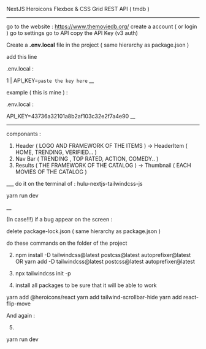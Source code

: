 NextJS 
Heroicons 
Flexbox & CSS Grid 
REST API ( tmdb )

___
go to the website : 
https://www.themoviedb.org/
create a account ( or login )
go to settings 
go to API 
copy the API Key (v3 auth)

Create a 
**.env.local**
file in the project ( same hierarchy as package.json ) 

add this line



.env.local : 

1 | API_KEY=`paste the key here`
__

example ( this is mine ) : 



.env.local : 

API_KEY=43736a32101a8b2af103c32e2f7a4e90
__

___

componants : 
1. Header ( LOGO AND FRAMEWORK OF THE ITEMS ) -> HeaderItem ( HOME, TRENDING, VERIFIED...  ) 
2. Nav Bar ( TRENDING , TOP RATED, ACTION, COMEDY.. ) 
3. Results ( THE FRAMEWORK OF THE CATALOG ) -> Thumbnail ( EACH MOVIES OF THE CATALOG ) 

___ do it on the terminal of : hulu-nextjs-tailwindcss-js

yarn run dev 

__

(In case!!!) if a bug appear on the screen : 

delete package-lock.json ( same hierarchy as package.json ) 

do these commands on the folder of the project

2. npm install -D tailwindcss@latest postcss@latest autoprefixer@latest 
OR
yarn add -D tailwindcss@latest postcss@latest autoprefixer@latest 

3. npx tailwindcss init -p

4. install all packages to be sure that it will be able to work

yarn add @heroicons/react 
yarn add tailwind-scrollbar-hide 
yarn add react-flip-move 

And again : 

5.

yarn run dev
